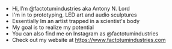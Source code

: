 - Hi, I’m @factotumindustries aka Antony N. Lord
- I'm in to prototyping, LED art and audio sculptures
- Essentially Im an artist trapped in a scientist's body
- My goal is to realize my potential
- You can also find me on Instagram as @factotumindustries
- Check out my website at https://www.factotumindustries.com
